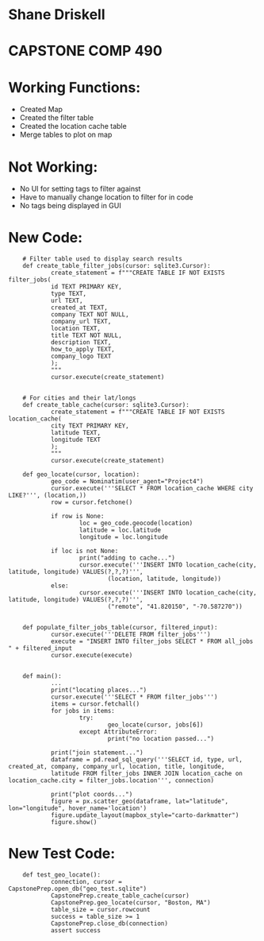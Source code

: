 # Shane Driskell
# CAPSTONE COMP 490

# Working Functions:

- Created Map
- Created the filter table
- Created the location cache table
- Merge tables to plot on map


# Not Working: 
- No UI for setting tags to filter against
- Have to manually change location to filter for in code
- No tags being displayed in GUI


# New Code:

        # Filter table used to display search results
        def create_table_filter_jobs(cursor: sqlite3.Cursor):
                create_statement = f"""CREATE TABLE IF NOT EXISTS filter_jobs(
                id TEXT PRIMARY KEY,
                type TEXT,
                url TEXT,
                created_at TEXT,
                company TEXT NOT NULL,
                company_url TEXT,
                location TEXT,
                title TEXT NOT NULL,
                description TEXT,
                how_to_apply TEXT,
                company_logo TEXT
                );
                """
                cursor.execute(create_statement)


        # For cities and their lat/longs
        def create_table_cache(cursor: sqlite3.Cursor):
                create_statement = f"""CREATE TABLE IF NOT EXISTS location_cache(
                city TEXT PRIMARY KEY,
                latitude TEXT,
                longitude TEXT
                );
                """
                cursor.execute(create_statement)
    
        def geo_locate(cursor, location):
                geo_code = Nominatim(user_agent="Project4")
                cursor.execute('''SELECT * FROM location_cache WHERE city LIKE?''', (location,))
                row = cursor.fetchone()

                if row is None:
                        loc = geo_code.geocode(location)
                        latitude = loc.latitude
                        longitude = loc.longitude

                if loc is not None:
                        print("adding to cache...")
                        cursor.execute('''INSERT INTO location_cache(city, latitude, longitude) VALUES(?,?,?)''',
                                (location, latitude, longitude))
                else:
                        cursor.execute('''INSERT INTO location_cache(city, latitude, longitude) VALUES(?,?,?)''',
                                ("remote", "41.820150", "-70.587270"))


        def populate_filter_jobs_table(cursor, filtered_input):
                cursor.execute('''DELETE FROM filter_jobs''')
                execute = "INSERT INTO filter_jobs SELECT * FROM all_jobs " + filtered_input
                cursor.execute(execute)


        def main():
                ...
                print("locating places...")
                cursor.execute('''SELECT * FROM filter_jobs''')
                items = cursor.fetchall()
                for jobs in items:
                        try:
                                geo_locate(cursor, jobs[6])
                        except AttributeError:
                                print("no location passed...")

                print("join statement...")
                dataframe = pd.read_sql_query('''SELECT id, type, url, created_at, company, company_url, location, title, longitude,
                latitude FROM filter_jobs INNER JOIN location_cache on location_cache.city = filter_jobs.location''', connection)

                print("plot coords...")
                figure = px.scatter_geo(dataframe, lat="latitude", lon="longitude", hover_name='location')
                figure.update_layout(mapbox_style="carto-darkmatter")
                figure.show()
                
# New Test Code:
  
        def test_geo_locate():
                connection, cursor = CapstonePrep.open_db("geo_test.sqlite")
                CapstonePrep.create_table_cache(cursor)
                CapstonePrep.geo_locate(cursor, "Boston, MA")
                table_size = cursor.rowcount
                success = table_size >= 1
                CapstonePrep.close_db(connection)
                assert success

